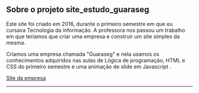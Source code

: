 ## Sobre o projeto site_estudo_guaraseg

Este site foi criado em 2016, durante o primeiro semestre em que eu cursava Tecnologia da informação. A professora nos passou um trabalho em que teríamos que criar uma empresa e construir um site simples da mesma. 

Criamos uma empresa chamada "Guaraseg" e nela usamos os conhecimentos adquiridos nas aulas de Lógica de programação, HTML e CSS do primeiro semestre e uma animação de slide em Javascript . 

<a href="https://fastnblue.github.io/site_estudo_guaraseg/produtos.html">Site da empresa</a>

---

